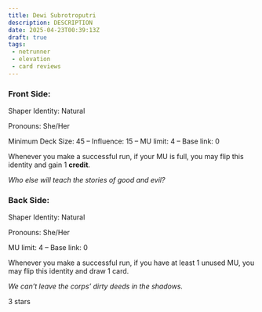 ```yaml
---
title: Dewi Subrotroputri
description: DESCRIPTION
date: 2025-04-23T00:39:13Z
draft: true
tags:
 - netrunner
 - elevation
 - card reviews
---
```


<card-frame name="dewi-subrotroputri" side="runner" stars="3" src="https://cdn.ewie.online/nsg-dewi-back.jpeg" back="https://cdn.ewie.online/nsg-dewi-front.jpeg">

<div class="visually-hidden" id="card-name-dewi-subrotroputri">

### Front Side:

Shaper Identity: Natural

Pronouns: She/Her

Minimum Deck Size: 45 – Influence: 15 – MU limit: 4 – Base link: 0

Whenever you make a successful run, if your MU is full, you may flip this identity and gain 1 **credit**.

_Who else will teach the stories of good and evil?_

### Back Side:

Shaper Identity: Natural

Pronouns: She/Her

MU limit: 4 – Base link: 0

Whenever you make a successful run, if you have at least 1 unused MU, you may flip this identity and draw 1 card.

_We can’t leave the corps’ dirty deeds in the shadows._

3 stars

</div>

</card-frame>

<script type="module" src="/assets/js/components/card-frame.js"></script>
